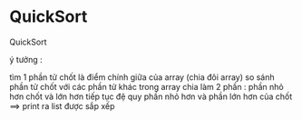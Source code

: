 # QuickSort
QuickSort 


ý tưởng :


tìm 1 phần tử chốt là điểm chính giữa của array (chia đôi array)
so sánh phần tử chốt với các phần tử khác trong array 
chia làm 2 phần : phần nhỏ hơn chốt và lớn hơn 
tiếp tục đệ quy phần nhỏ hơn và phần lớn hơn của chốt 
==> print ra list được sắp xếp
